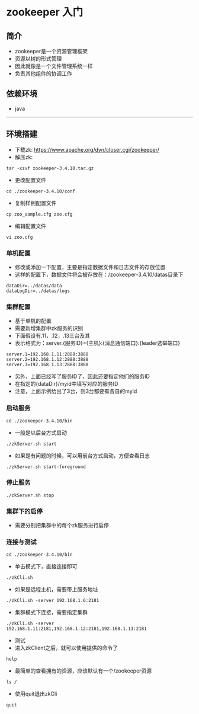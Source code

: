 # zookeeper 入门

## 简介
- zookeeper是一个资源管理框架
- 资源以树的形式管理
- 因此就像是一个文件管理系统一样
- 负责其他组件的协调工作

## 依赖环境
- java

---
## 环境搭建
- 下载zk: https://www.apache.org/dyn/closer.cgi/zookeeper/
- 解压zk:
```shell script
tar -xzvf zookeeper-3.4.10.tar.gz
```
- 更改配置文件
```shell script
cd ./zookeeper-3.4.10/conf
```
- 复制样例配置文件
```shell script
cp zoo_sample.cfg zoo.cfg
```
- 编辑配置文件
```shell script
vi zoo.cfg
```
### 单机配置
- 修改或添加一下配置，主要是指定数据文件和日志文件的存放位置
- 这样的配置下，数据文件将会被存放在：/zookeeper-3.4.10/datas目录下
```shell script
dataDir=../datas/data
dataLogDir=../datas/logs
```
### 集群配置
- 基于单机的配置
- 需要新增集群中zk服务的识别
- 下面假设有.11，.12，.13三台及其
- 表示格式为：server.{服务ID}={主机}:{消息通信端口}:{leader选举端口}
```shell script
server.1=192.168.1.11:2888:3888
server.2=192.168.1.12:2888:3888
server.3=192.168.1.13:2888:3888
```
- 另外，上面已经写了服务ID了，因此还要指定他们的服务ID
- 在指定的{dataDir}/myid中填写对应的服务ID
- 注意，上面示例给出了3台，则3台都要有各自的myid
### 启动服务
```shell script
cd ./zookeeper-3.4.10/bin
```
- 一般是以后台方式启动
```shell script
./zkServer.sh start
```
- 如果是有问题的时候，可以用前台方式启动，方便查看日志
```shell script
./zkServer.sh start-foreground
```
### 停止服务
```shell script
./zkServer.sh stop
```
### 集群下的启停
- 需要分别把集群中的每个zk服务进行启停
### 连接与测试
```shell script
cd ./zookeeper-3.4.10/bin
```
- 单击模式下，直接连接即可
```shell script
./zkCli.sh
```
- 如果是远程主机，需要带上服务地址
```shell script
./zkCli.sh -server 192.168.1.6:2181
```
- 集群模式下连接，需要指定集群
```shell script
./zkCli.sh -server 192.168.1.11:2181,192.168.1.12:2181,192.168.1.13:2181
```
- 测试
- 进入zkClient之后，就可以使用提供的命令了
```shell script
help
```
- 最简单的查看拥有的资源，应该默认有一个/zookeeper资源
```shell script
ls /
```
- 使用quit退出zkCli
```shell script
quit
```


